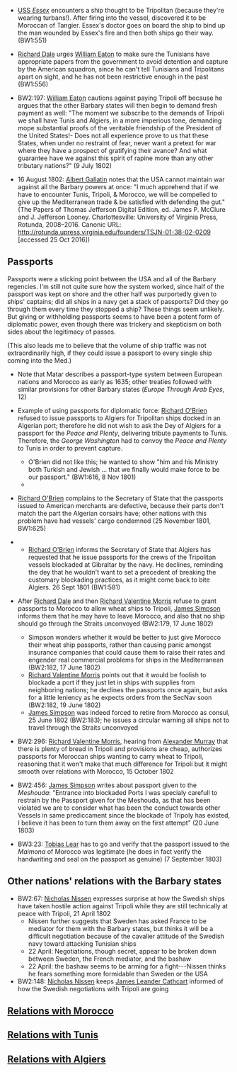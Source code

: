- [USS *Essex*]() encounters a ship thought to be Tripolitan (because they're wearing turbans!). After firing into the vessel, discovered it to be Moroccan of Tangier. Essex's doctor goes on board the ship to bind up the man wounded by Essex's fire and then both ships go their way. (BW1:551)
- [Richard Dale]() urges [William Eaton]() to make sure the Tunisians have appropriate papers from the government to avoid detention and capture by the American squadron, since he can't tell Tunisians and Tripolitans apart on sight, and he has not been restrictive enough in the past (BW1:556)

- BW2:197: [William Eaton]() cautions against paying Tripoli off because he argues that the other Barbary states will then begin to demand fresh payment as well: "The moment we subscribe to the demands of Tripoli we shall have Tunis and Algiers, in a more imperious tone, demanding mope substantial proofs of the veritable friendship of the President of the United States!- Does not all experience prove to us that these States, when under no restraint of fear, never want a pretext for war where they have a prospect of gratifying their avance? And what guarantee have we against this spirit of rapine more than any other tributary nations?" (9 July 1802) 

- 16 August 1802: [Albert Gallatin]() notes that the USA cannot maintain war against all the Barbary powers at once: "I much apprehend that if we have to encounter Tunis, Tripoli, & Morocco, we will be compelled to give up the Mediterranean trade & be satisfied with defending the gut." (The Papers of Thomas Jefferson Digital Edition, ed. James P. McClure and J. Jefferson Looney. Charlottesville: University of Virginia Press, Rotunda, 2008–2016. Canonic URL: http://rotunda.upress.virginia.edu/founders/TSJN-01-38-02-0209 [accessed 25 Oct 2016])

## Passports
Passports were a sticking point between the USA and all of the Barbary regencies. I'm still not quite sure how the system worked, since half of the passport was kept on shore and the other half was purportedly given to ships' captains; did all ships in a navy get a stack of passports? Did they go through them every time they stopped a ship? These things seem unlikely. But giving or withholding passports seems to have been a potent form of diplomatic power, even though there was trickery and skepticism on both sides about the legitimacy of passes.

(This also leads me to believe that the volume of ship traffic was not extraordinarily high, if they could issue a passport to every single ship coming into the Med.)

- Note that Matar describes a passport-type system between European nations and Morocco as early as 1635; other treaties followed with similar provisions for other Barbary states (*Europe Through Arab Eyes*, 12)

- Example of using passports for diplomatic force: [Richard O'Brien]() refused to issue passports to Algiers for Tripolitan ships docked in an Algerian port; therefore he did not wish to ask the Dey of Algiers for a passport for the *Peace and Plenty*, delivering tribute payments to Tunis. Therefore, the *George Washington* had to convoy the *Peace and Plenty* to Tunis in order to prevent capture.
    - O'Brien did not like this; he wanted to show "him and his Ministry both Turkish and Jewish ... that we finally would make force to be our passport." (BW1:616, 8 Nov 1801)
    - 
- [Richard O'Brien]() complains to the Secretary of State that the passports issued to American merchants are defective, because their parts don't match the part the Algerian corsairs have; other nations with this problem have had vessels' cargo condemned (25 November 1801, BW1:625)
- - [Richard O'Brien]() informs the Secretary of State that Algiers has requested that he issue passports for the crews of the Tripolitan vessels blockaded at Gibraltar by the navy. He declines, reminding the dey that he wouldn't want to set a precedent of breaking the customary blockading practices, as it might come back to bite Algiers. 26 Sept 1801 (BW1:581)
- After [Richard Dale]() and then [Richard Valentine Morris]() refuse to grant passports to Morocco to allow wheat ships to Tripoli, [James Simpson]() informs them that he may have to leave Morocco, and also that no ship should go through the Straits unconvoyed (BW2:179, 17 June 1802)
    - Simpson wonders whether it would be better to just give Morocco their wheat ship passports, rather than causing panic amongst insurance companies that could cause them to raise their rates and engender real commercial problems for ships in the Mediterranean (BW2:182, 17 June 1802)
    - [Richard Valentine Morris]() points out that it would be foolish to blockade a port if they just let in ships with supplies from neighboring nations; he declines the passports once again, but asks for a little leniency as he expects orders from the SecNav soon (BW2:182, 19 June 1802)
    - [James Simpson]() was indeed forced to retire from Morocco as consul, 25 June 1802 (BW2:183); he issues a circular warning all ships not to travel through the Straits unconvoyed
- BW2:296: [Richard Valentine Morris](), hearing from [Alexander Murray]() that there is plenty of bread in Tripoli and provisions are cheap, authorizes passports for Moroccan ships wanting to carry wheat to Tripoli, reasoning that it won't make that much difference for Tripoli but it might smooth over relations with Morocco, 15 October 1802
- BW2:456: [James Simpson]() writes about passport given to the *Meshouda*: "Entrance into blockaded Ports I was specialy carefull to restrain by the Passport given for the Meshouda, as that has been violated we are to consider what has been the conduct towards other Vessels in same prediccament since the blockade of Tripoly has existed, I believe it has been to turn them away on the first attempt" (20 June 1803)
- BW3:23: [Tobias Lear]() has to go and verify that the passport issued to the *Maimona* of Morocco was legitimate (he does in fact verify the handwriting and seal on the passport as genuine) (7 September 1803)

## Other nations' relations with the Barbary states
- BW2:67: [Nicholas Nissen]() expresses surprise at how the Swedish ships have taken hostile action against Tripoli while they are still technically at peace with Tripoli, 21 April 1802
    - Nissen further suggests that Sweden has asked France to be mediator for them with the Barbary states, but thinks it will be a difficult negotiation because of the cavalier attitude of the Swedish navy toward attacking Tunisian ships
    - 22 April: Negotiations, though secret, appear to be broken down between Sweden, the French mediator, and the bashaw
    - 22 April: the bashaw seems to be arming for a fight---Nissen thinks he fears something more formidable than Sweden or the USA
- BW2:148: [Nicholas Nissen]() keeps [James Leander Cathcart]() informed of how the Swedish negotiations with Tripoli are going

## [Relations with Morocco]()

## [Relations with Tunis]()

## [Relations with Algiers]()